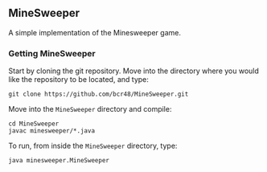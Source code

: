 ## <a id="title"></a>MineSweeper

A simple implementation of the Minesweeper game.


### <a id="getting"></a>Getting MineSweeper

Start by cloning the git repository. Move into the directory where you would like the repository to be located, and type:

```
git clone https://github.com/bcr48/MineSweeper.git
```

Move into the `MineSweeper` directory and compile:

```
cd MineSweeper
javac minesweeper/*.java
```

To run, from inside the `MineSweeper` directory, type:

```
java minesweeper.MineSweeper
```
